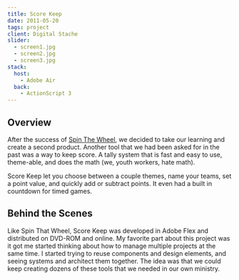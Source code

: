 ```yaml
---
title: Score Keep
date: 2011-05-20
tags: project
client: Digital Stache
slider:
  - screen1.jpg
  - screen2.jpg
  - screen3.jpg
stack:
  host:
    - Adobe Air
  back:
    - ActionScript 3
---
```


## Overview

After the success of [Spin The Wheel](/projects/spin-that-wheel), we decided to take our learning and create a second product. Another tool that we had been asked for in the past was a way to keep score. A tally system that is fast and easy to use, theme-able, and does the math (we, youth workers, hate math).

Score Keep let you choose between a couple themes, name your teams, set a point value, and quickly add or subtract points. It even had a built in countdown for timed games.

## Behind the Scenes

Like Spin That Wheel, Score Keep was developed in Adobe Flex and distributed on DVD-ROM and online. My favorite part about this project was it got me started thinking about how to manage multiple projects at the same time. I started trying to reuse components and design elements, and seeing systems and architect them together. The idea was that we could keep creating dozens of these tools that we needed in our own ministry.
